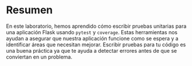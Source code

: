 # Resumen

En este laboratorio, hemos aprendido cómo escribir pruebas unitarias para una aplicación Flask usando `pytest` y `coverage`. Estas herramientas nos ayudan a asegurar que nuestra aplicación funcione como se espera y a identificar áreas que necesitan mejorar. Escribir pruebas para tu código es una buena práctica ya que te ayuda a detectar errores antes de que se conviertan en un problema.
